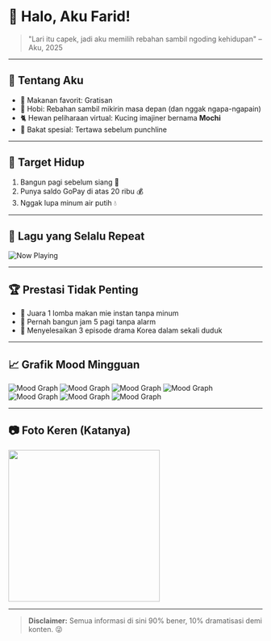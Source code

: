 # 🐢 Halo, Aku Farid!  

> "Lari itu capek, jadi aku memilih rebahan sambil ngoding kehidupan" – Aku, 2025

---

## 🍜 Tentang Aku
- 🍔 Makanan favorit: Gratisan
- 🛌 Hobi: Rebahan sambil mikirin masa depan (dan nggak ngapa-ngapain)
- 🐈 Hewan peliharaan virtual: Kucing imajiner bernama **Mochi**
- 🤡 Bakat spesial: Tertawa sebelum punchline

---

## 🎯 Target Hidup
1. Bangun pagi sebelum siang 🌅
2. Punya saldo GoPay di atas 20 ribu 💰
3. Nggak lupa minum air putih 💧

---

## 🎵 Lagu yang Selalu Repeat
![Now Playing](https://img.shields.io/badge/🎧%20Lagi%20Dengerin:-Lagu%20Favorit-blue)

---

## 🏆 Prestasi Tidak Penting
- 🥇 Juara 1 lomba makan mie instan tanpa minum
- 🥈 Pernah bangun jam 5 pagi tanpa alarm
- 🥉 Menyelesaikan 3 episode drama Korea dalam sekali duduk

---

## 📈 Grafik Mood Mingguan
![Mood Graph](https://img.shields.io/badge/Monday-☕-brown)
![Mood Graph](https://img.shields.io/badge/Tuesday-😴-blue)
![Mood Graph](https://img.shields.io/badge/Wednesday-🍕-orange)
![Mood Graph](https://img.shields.io/badge/Thursday-💪-green)
![Mood Graph](https://img.shields.io/badge/Friday-🎉-pink)
![Mood Graph](https://img.shields.io/badge/Saturday-🎮-purple)
![Mood Graph](https://img.shields.io/badge/Sunday-🛌-gray)

---

## 📷 Foto Keren (Katanya)
<img src="https://media.giphy.com/media/l0HlNQ03J5JxX6lva/giphy.gif" width="300" />

---

> **Disclaimer:** Semua informasi di sini 90% bener, 10% dramatisasi demi konten. 😜
